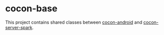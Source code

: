 # cocon-base
This project contains shared classes between [cocon-android](https://github.com/slang03/cocon-android) and [cocon-server-spark](https://github.com/slang03/cocon-server-spark).
